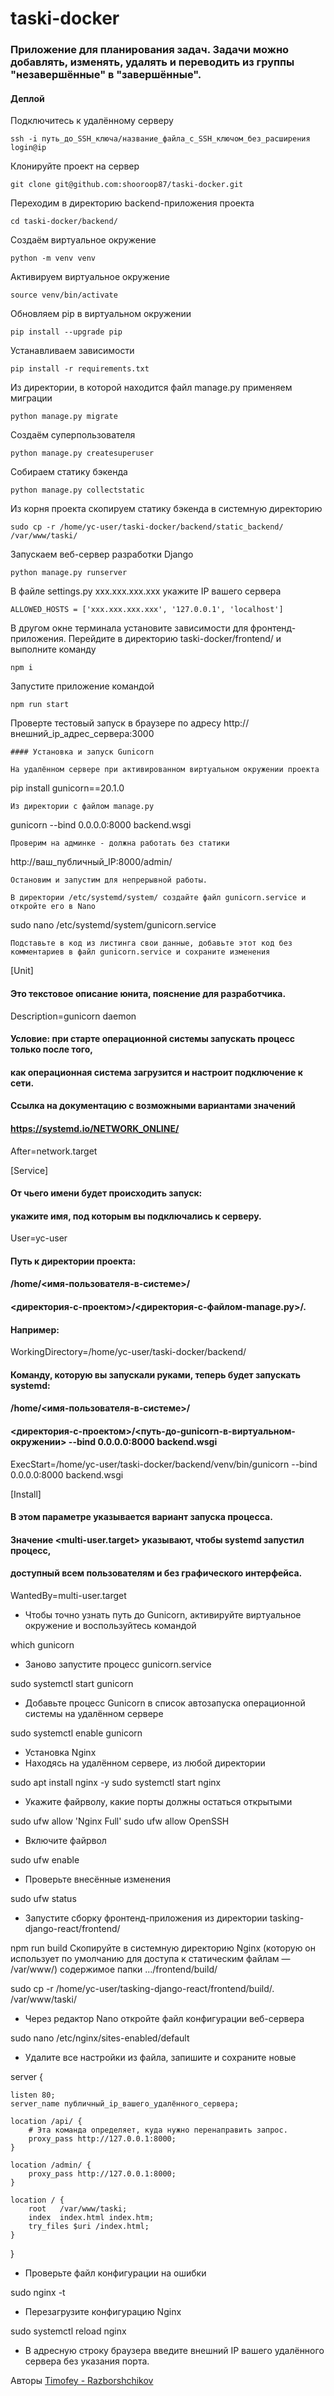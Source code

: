 # taski-docker

### Приложение для планирования задач. Задачи можно добавлять, изменять, удалять и переводить из группы "незавершённые" в "завершённые".

#### Деплой

Подключитесь к удалённому серверу
```
ssh -i путь_до_SSH_ключа/название_файла_с_SSH_ключом_без_расширения login@ip
```
Клонируйте проект на сервер
```
git clone git@github.com:shooroop87/taski-docker.git
```
Переходим в директорию backend-приложения проекта
```
cd taski-docker/backend/
```
Создаём виртуальное окружение
```
python -m venv venv
```
Активируем виртуальное окружение
```
source venv/bin/activate
```
Обновляем pip в виртуальном окружении
```
pip install --upgrade pip
```
Устанавливаем зависимости
```
pip install -r requirements.txt
```
Из директории, в которой находится файл manage.py применяем миграции
```
python manage.py migrate
```
Создаём суперпользователя
```
python manage.py createsuperuser
```
Собираем статику бэкенда
```
python manage.py collectstatic
```
Из корня проекта скопируем статику бэкенда в системную директорию
```
sudo cp -r /home/yc-user/taski-docker/backend/static_backend/ /var/www/taski/
```
Запускаем веб-сервер разработки Django
```
python manage.py runserver
```
В файле settings.py xxx.xxx.xxx.xxx укажите IP вашего сервера
```
ALLOWED_HOSTS = ['xxx.xxx.xxx.xxx', '127.0.0.1', 'localhost']
```
В другом окне терминала установите зависимости для фронтенд-приложения. Перейдите в директорию taski-docker/frontend/ и выполните команду
```
npm i
```
Запустите приложение командой
```
npm run start
```
Проверте тестовый запуск в браузере по адресу http://внешний_ip_адрес_сервера:3000
```
#### Установка и запуск Gunicorn

На удалённом сервере при активированном виртуальном окружении проекта
```
pip install gunicorn==20.1.0
```
Из директории с файлом manage.py
```
gunicorn --bind 0.0.0.0:8000 backend.wsgi
```
Проверим на админке - должна работать без статики
```
http://ваш_публичный_IP:8000/admin/
```
Остановим и запустим для непрерывной работы.

В директории /etc/systemd/system/ создайте файл gunicorn.service и откройте его в Nano
```
sudo nano /etc/systemd/system/gunicorn.service
```
Подставьте в код из листинга свои данные, добавьте этот код без комментариев в файл gunicorn.service и сохраните изменения
```
[Unit]
#### Это текстовое описание юнита, пояснение для разработчика.
Description=gunicorn daemon 

#### Условие: при старте операционной системы запускать процесс только после того, 
#### как операционная система загрузится и настроит подключение к сети.
#### Ссылка на документацию с возможными вариантами значений 
#### https://systemd.io/NETWORK_ONLINE/
After=network.target 

[Service]
#### От чьего имени будет происходить запуск:
#### укажите имя, под которым вы подключались к серверу.
User=yc-user 

#### Путь к директории проекта:
#### /home/<имя-пользователя-в-системе>/
#### <директория-с-проектом>/<директория-с-файлом-manage.py>/.
#### Например:
WorkingDirectory=/home/yc-user/taski-docker/backend/

#### Команду, которую вы запускали руками, теперь будет запускать systemd:
#### /home/<имя-пользователя-в-системе>/
#### <директория-с-проектом>/<путь-до-gunicorn-в-виртуальном-окружении> --bind 0.0.0.0:8000 backend.wsgi
ExecStart=/home/yc-user/taski-docker/backend/venv/bin/gunicorn --bind 0.0.0.0:8000 backend.wsgi

[Install]
#### В этом параметре указывается вариант запуска процесса.
#### Значение <multi-user.target> указывают, чтобы systemd запустил процесс,
#### доступный всем пользователям и без графического интерфейса.
WantedBy=multi-user.target
- Чтобы точно узнать путь до Gunicorn, активируйте виртуальное окружение и воспользуйтесь командой

which gunicorn
- Заново запустите процесс gunicorn.service

sudo systemctl start gunicorn 
- Добавьте процесс Gunicorn в список автозапуска операционной системы на удалённом сервере

sudo systemctl enable gunicorn 
- Установка Nginx
- Находясь на удалённом сервере, из любой директории

sudo apt install nginx -y
sudo systemctl start nginx
- Укажите файрволу, какие порты должны остаться открытыми

sudo ufw allow 'Nginx Full'
sudo ufw allow OpenSSH
- Включите файрвол

sudo ufw enable
- Проверьте внесённые изменения

sudo ufw status
- Запустите сборку фронтенд-приложения из директории tasking-django-react/frontend/

npm run build
Скопируйте в системную директорию Nginx (которую он использует по умолчанию для доступа к статическим файлам — /var/www/) содержимое папки .../frontend/build/

sudo cp -r /home/yc-user/tasking-django-react/frontend/build/. /var/www/taski/
- Через редактор Nano откройте файл конфигурации веб-сервера

sudo nano /etc/nginx/sites-enabled/default
- Удалите все настройки из файла, запишите и сохраните новые

server {

    listen 80;
    server_name публичный_ip_вашего_удалённого_сервера;
    
    location /api/ {
        # Эта команда определяет, куда нужно перенаправить запрос.
        proxy_pass http://127.0.0.1:8000;
    }

    location /admin/ {
        proxy_pass http://127.0.0.1:8000;
    }

    location / {
        root   /var/www/taski;
        index  index.html index.htm;
        try_files $uri /index.html;
    }

}
- Проверьте файл конфигурации на ошибки

sudo nginx -t
- Перезагрузите конфигурацию Nginx

sudo systemctl reload nginx
- В адресную строку браузера введите внешний IP вашего удалённого сервера без указания порта.

Авторы
[Timofey - Razborshchikov](https://github.com/Timofey3085)
